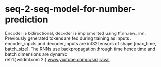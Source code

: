 # seq-2-seq-model-for-number-prediction

Encoder is bidirectional, decoder is implemented using tf.nn.raw_rnn. Previously generated tokens are fed during training as inputs . encoder_inputs and decoder_inputs are int32 tensors of shape [max_time, batch_size]. The RNNs use backpropagation through time hence time and batch dimensions are dynamic      
ref:1.)wildml.com 2.) www.youtube.com/c/sirajraval
